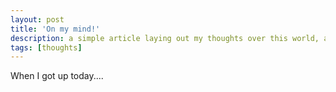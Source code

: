 ```yaml
---
layout: post
title: 'On my mind!'
description: a simple article laying out my thoughts over this world, and how I feel each day when I get up..
tags: [thoughts]
---
```


When I got up today....
